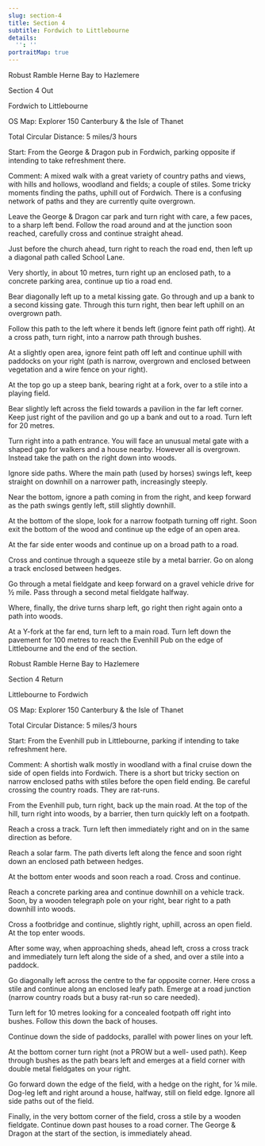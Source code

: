 ```yaml
---
slug: section-4
title: Section 4
subtitle: Fordwich to Littlebourne
details:
  '': ''
portraitMap: true
---
```

Robust Ramble Herne Bay to Hazlemere

Section 4 Out

Fordwich to Littlebourne

OS Map: Explorer 150 Canterbury & the Isle of Thanet

Total Circular Distance: 5 miles/3 hours

Start: From the George & Dragon pub in Fordwich, parking opposite if intending to take refreshment there.

Comment: A mixed walk with a great variety of country paths and views, with hills and hollows, woodland and fields; a couple of stiles. Some tricky moments finding the paths, uphill out of Fordwich. There is a confusing network of paths and they are currently quite overgrown.

Leave the George & Dragon car park and turn right with care, a few paces, to a sharp left bend. Follow the road around and at the junction soon reached, carefully cross and continue straight ahead.

Just before the church ahead, turn right to reach the road end, then left up a diagonal path called School Lane.

Very shortly, in about 10 metres, turn right up an enclosed path, to a concrete parking area, continue up tio a road end.

Bear diagonally left up to a metal kissing gate. Go through and up a bank to a second kissing gate. Through this turn right, then bear left uphill on an overgrown path.

Follow this path to the left where it bends left (ignore feint path off right). At a cross path, turn right, into a narrow path through bushes.

At a slightly open area, ignore feint path off left and continue uphill with paddocks on your right (path is narrow, overgrown and enclosed between vegetation and a wire fence on your right).

At the top go up a steep bank, bearing right at a fork, over to a stile into a playing field.

Bear slightly left across the field towards a pavilion in the far left corner. Keep just right of the pavilion and go up a bank and out to a road. Turn left for 20 metres.

Turn right into a path entrance. You will face an unusual metal gate with a shaped gap for walkers and a house nearby. However all is overgrown. Instead take the path on the right down into woods.

Ignore side paths. Where the main path (used by horses) swings left, keep straight on downhill on a narrower path, increasingly steeply.

Near the bottom, ignore a path coming in from the right, and keep forward as the path swings gently left, still slightly downhill.

At the bottom of the slope, look for a narrow footpath turning off right. Soon exit the bottom of the wood and continue up the edge of an open area.

At the far side enter woods and continue up on a broad path to a road.

Cross and continue through a squeeze stile by a metal barrier. Go on along a track enclosed between hedges.

Go through a metal fieldgate and keep forward on a gravel vehicle drive for ½ mile. Pass through a second metal fieldgate halfway.

Where, finally, the drive turns sharp left, go right then right again onto a path into woods.

At a Y-fork at the far end, turn left to a main road. Turn left down the pavement for 100 metres to reach the Evenhill Pub on the edge of Littlebourne and the end of the section.

Robust Ramble Herne Bay to Hazlemere

Section 4 Return

Littlebourne to Fordwich

OS Map: Explorer 150 Canterbury & the Isle of Thanet

Total Circular Distance: 5 miles/3 hours

Start: From the Evenhill pub in Littlebourne, parking if intending to take refreshment here.

Comment: A shortish walk mostly in woodland with a final cruise down the side of open fields into Fordwich. There is a short but tricky section on narrow enclosed paths with stiles before the open field ending. Be careful crossing the country roads. They are rat-runs.

From the Evenhill pub, turn right, back up the main road. At the top of the hill, turn right into woods, by a barrier, then turn quickly left on a footpath.

Reach a cross a track. Turn left then immediately right and on in the same direction as before.

Reach a solar farm. The path diverts left along the fence and soon right down an enclosed path between hedges.

At the bottom enter woods and soon reach a road. Cross and continue.

Reach a concrete parking area and continue downhill on a vehicle track. Soon, by a wooden telegraph pole on your right, bear right to a path downhill into woods.

Cross a footbridge and continue, slightly right, uphill, across an open field. At the top enter woods.

After some way, when approaching sheds, ahead left, cross a cross track and immediately turn left along the side of a shed, and over a stile into a paddock.

Go diagonally left across the centre to the far opposite corner. Here cross a stile and continue along an enclosed leafy path. Emerge at a road junction (narrow country roads but a busy rat-run so care needed).

Turn left for 10 metres looking for a concealed footpath off right into bushes. Follow this down the back of houses.

Continue down the side of paddocks, parallel with power lines on your left.

At the bottom corner turn right (not a PROW but a well- used path). Keep through bushes as the path bears left and emerges at a field corner with double metal fieldgates on your right.

Go forward down the edge of the field, with a hedge on the right, for ¼ mile. Dog-leg left and right around a house, halfway, still on field edge. Ignore all side paths out of the field.

Finally, in the very bottom corner of the field, cross a stile by a wooden fieldgate. Continue down past houses to a road corner. The George & Dragon at the start of the section, is immediately ahead.
